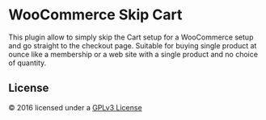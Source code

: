 # WooCommerce Skip Cart

This plugin allow to simply skip the Cart setup for a WooCommerce setup and go straight to the checkout page. Suitable for buying single product at ounce like a membership or a web site with a single product and no choice of quantity.

## License
© 2016 licensed under a [GPLv3 License](http://www.gnu.org/licenses/gpl-3.0.html)
